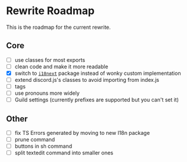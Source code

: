 # Rewrite Roadmap

This is the roadmap for the current rewrite.

## Core

- [ ] use classes for most exports
- [ ] clean code and make it more readable
- [x] switch to [`i18next`][i18next] package instead of wonky custom implementation
- [ ] extend discord.js's classes to avoid importing from index.js
- [ ] tags
- [ ] use pronouns more widely
- [ ] Guild settings (currently prefixes are supported but you can't set it)

## Other

- [ ] fix TS Errors generated by moving to new I18n package
- [ ] prune command
- [ ] buttons in sh command
- [ ] split textedit command into smaller ones

[i18next]: https://i18next.com
